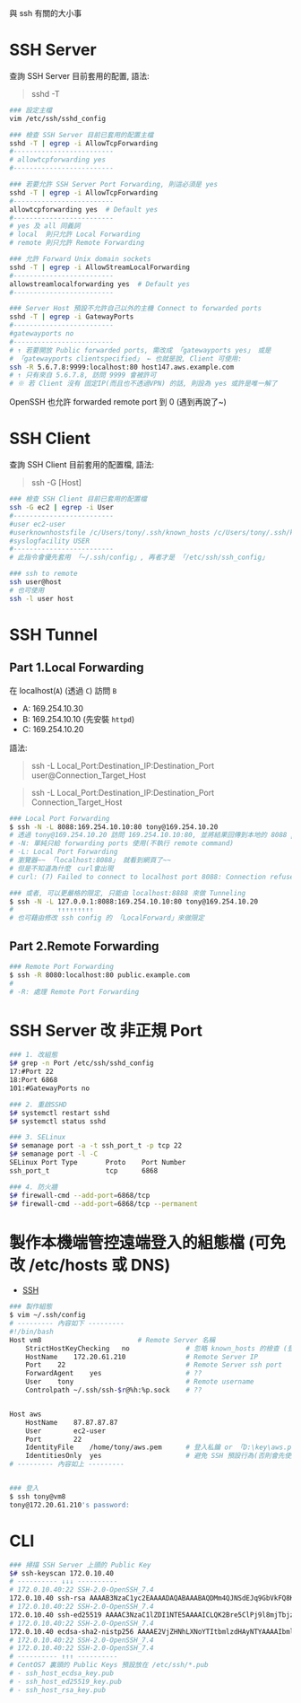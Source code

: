 與 ssh 有關的大小事

# SSH Server

查詢 SSH Server 目前套用的配置, 語法:

> sshd -T

```bash
### 設定主檔
vim /etc/ssh/sshd_config

### 檢查 SSH Server 目前已套用的配置主檔
sshd -T | egrep -i AllowTcpForwarding
#-------------------------
# allowtcpforwarding yes
#-------------------------

### 若要允許 SSH Server Port Forwarding, 則這必須是 yes
sshd -T | egrep -i AllowTcpForwarding
#-------------------------
allowtcpforwarding yes  # Default yes
#-------------------------
# yes 及 all 同義詞
# local  則只允許 Local Forwarding
# remote 則只允許 Remote Forwarding

### 允許 Forward Unix domain sockets
sshd -T | egrep -i AllowStreamLocalForwarding
#-------------------------
allowstreamlocalforwarding yes  # Default yes
#-------------------------

### Server Host 預設不允許自己以外的主機 Connect to forwarded ports
sshd -T | egrep -i GatewayPorts
#-------------------------
#gatewayports no
#-------------------------
# ↑ 若要開放 Public forwarded ports, 需改成 「gatewayports yes」 或是
# 「gatewayports clientspecified」 ← 也就是說, Client 可使用:
ssh -R 5.6.7.8:9999:localhost:80 host147.aws.example.com
# ↑ 只有來自 5.6.7.8, 訪問 9999 會被許可
# ※ 若 Client 沒有 固定IP(而且也不透過VPN) 的話, 則設為 yes 或許是唯一解了
```

OpenSSH 也允許 forwarded remote port 到 0 (遇到再說了~)


# SSH Client

查詢 SSH Client 目前套用的配置檔, 語法:

> ssh -G [Host]

```bash
### 檢查 SSH Client 目前已套用的配置檔
ssh -G ec2 | egrep -i User
#-------------------------
#user ec2-user
#userknownhostsfile /c/Users/tony/.ssh/known_hosts /c/Users/tony/.ssh/known_hosts2
#syslogfacility USER
#-------------------------
# 此指令會優先套用 「~/.ssh/config」, 再者才是 「/etc/ssh/ssh_config」

### ssh to remote
ssh user@host
# 也可使用
ssh -l user host
```


# SSH Tunnel

## Part 1.Local Forwarding

在 localhost(`A`) (透過 `C`) 訪問 `B`

- A: 169.254.10.30
- B: 169.254.10.10 (先安裝 `httpd`)
- C: 169.254.10.20

語法:

> ssh -L Local_Port:Destination_IP:Destination_Port user@Connection_Target_Host

> ssh -L Local_Port:Destination_IP:Destination_Port Connection_Target_Host

```sh
### Local Port Forwarding
$ ssh -N -L 8088:169.254.10.10:80 tony@169.254.10.20
# 透過 tony@169.254.10.20 訪問 169.254.10.10:80, 並將結果回傳到本地的 8088 port (在A電腦執行)
# -N: 單純只給 forwarding ports 使用(不執行 remote command)
# -L: Local Port Forwarding
# 瀏覽器~~ 「localhost:8088」 就看到網頁了~~
# 但是不知道為什麼　curl會出現
# curl: (7) Failed to connect to localhost port 8088: Connection refused

### 或者, 可以更嚴格的限定, 只能由 localhost:8888 來做 Tunneling
$ ssh -N -L 127.0.0.1:8088:169.254.10.10:80 tony@169.254.10.20
#           ↑↑↑↑↑↑↑↑↑
# 也可藉由修改 ssh config 的 「LocalForward」來做限定
```


## Part 2.Remote Forwarding

```bash
### Remote Port Forwarding
$ ssh -R 8080:localhost:80 public.example.com
# 
# -R: 處理 Remote Port Forwarding
```


# SSH Server 改 非正規 Port

```sh
### 1. 改組態
$# grep -n Port /etc/ssh/sshd_config
17:#Port 22
18:Port 6868
101:#GatewayPorts no

### 2. 重啟SSHD
$# systemctl restart sshd
$# systemctl status sshd

### 3. SELinux
$# semanage port -a -t ssh_port_t -p tcp 22
$# semanage port -l -C
SELinux Port Type       Proto    Port Number
ssh_port_t              tcp      6868

### 4. 防火牆
$# firewall-cmd --add-port=6868/tcp
$# firewall-cmd --add-port=6868/tcp --permanent
```


# 製作本機端管控遠端登入的組態檔 (可免改 /etc/hosts 或 DNS)

- [SSH](https://stackoverflow.com/questions/4565700/how-to-specify-the-private-ssh-key-to-use-when-executing-shell-command-on-git)

```bash
### 製作組態
$ vim ~/.ssh/config
# --------- 內容如下 ---------
#!/bin/bash
Host vm8                        # Remote Server 名稱
    StrictHostKeyChecking   no              # 忽略 known_hosts 的檢查 (登入遠端機器, 不做檢查是否是以前登入過的機器)
    HostName    172.20.61.210               # Remote Server IP
    Port    22                              # Remote Server ssh port
    ForwardAgent    yes                     # ??
    User    tony                            # Remote username
    Controlpath ~/.ssh/ssh-$r@%h:%p.sock    # ??


Host aws
    HostName    87.87.87.87
    User        ec2-user
    Port        22
    IdentityFile    /home/tony/aws.pem      # 登入私鑰 or 「D:\key\aws.pem」 for Win10
    IdentitiesOnly  yes                     # 避免 SSH 預設行為(否則會先使用 ~/.ssh/id_rsa 去訪問遠端)
# --------- 內容如上 ---------


### 登入
$ ssh tony@vm8
tony@172.20.61.210's password:
```


# CLI

```bash
### 掃描 SSH Server 上頭的 Public Key
$# ssh-keyscan 172.0.10.40
# ---------- ↓↓↓ ----------
# 172.0.10.40:22 SSH-2.0-OpenSSH_7.4
172.0.10.40 ssh-rsa AAAAB3NzaC1yc2EAAAADAQABAAABAQDMm4QJNSdEJq9GbVkFQ8K1lqeMOnkZD+PZ2xTCe34PU5KyDCf39rDWrs9QurfNQLsASCLJqwT19tLCjHqcHAZfILcQOCFLLZfePX+NbHWgTG+f04zg1Bm7tXuTDyJB9NLCp4JKeURvAe1VmWV+/ARZmX8H+/DZ5zodLzjOWRwS6irRlIVXeyspiMItBDRLnI5KsYlAm8UtZMWyRez9HeUMu9XdLGdJ5+v+ELAO7hyohO+B6DFJy3aooG42BX2fF+KgXmRMOpc846hHnjrhcJTAA3L99ffSDJA4UJoeFrVW3tJCkXiZKd0r7uQBLu3CQJafksWDUyMWL999sGW1pAjt
# 172.0.10.40:22 SSH-2.0-OpenSSH_7.4
172.0.10.40 ssh-ed25519 AAAAC3NzaC1lZDI1NTE5AAAAICLQK2Bre5ClPj9l8mjTbjzSeWnf9sW1OtwEmMUxK6AQ
# 172.0.10.40:22 SSH-2.0-OpenSSH_7.4
172.0.10.40 ecdsa-sha2-nistp256 AAAAE2VjZHNhLXNoYTItbmlzdHAyNTYAAAAIbmlzdHAyNTYAAABBBEPVtWnx9S2m/DYsa+NXfGrDiNFEXJjTQOSgtKxegBblOdLt9N+C5GaV1RK3hRw+9xxxW5XPtxVXRQgBum58zM8=
# 172.0.10.40:22 SSH-2.0-OpenSSH_7.4
# 172.0.10.40:22 SSH-2.0-OpenSSH_7.4
# ---------- ↑↑↑ ----------
# CentOS7 裏頭的 Public Keys 預設放在 /etc/ssh/*.pub
# - ssh_host_ecdsa_key.pub
# - ssh_host_ed25519_key.pub
# - ssh_host_rsa_key.pub
```
